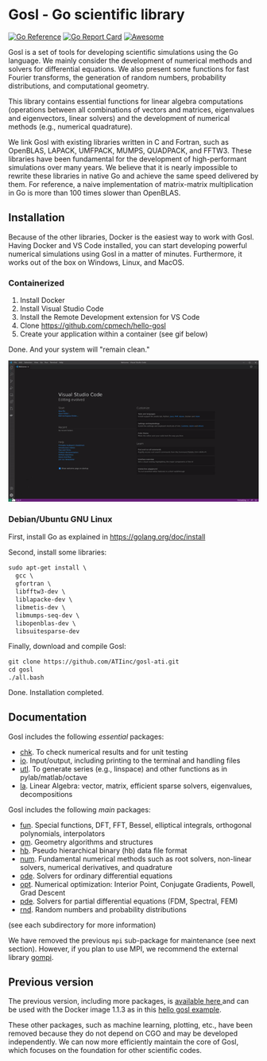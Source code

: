 # Gosl - Go scientific library

[![Go Reference](https://pkg.go.dev/badge/github.com/ATIinc/gosl-ati.svg)](https://pkg.go.dev/github.com/ATIinc/gosl-ati)
[![Go Report Card](https://goreportcard.com/badge/github.com/ATIinc/gosl-ati)](https://goreportcard.com/report/github.com/ATIinc/gosl-ati)
[![Awesome](https://cdn.rawgit.com/sindresorhus/awesome/d7305f38d29fed78fa85652e3a63e154dd8e8829/media/badge.svg)](https://github.com/avelino/awesome-go)

Gosl is a set of tools for developing scientific simulations using the Go language. We mainly consider the development of numerical methods and solvers for differential equations. We also present some functions for fast Fourier transforms, the generation of random numbers, probability distributions, and computational geometry.

This library contains essential functions for linear algebra computations (operations between all combinations of vectors and matrices, eigenvalues and eigenvectors, linear solvers) and the development of numerical methods (e.g., numerical quadrature).

We link Gosl with existing libraries written in C and Fortran, such as OpenBLAS, LAPACK, UMFPACK, MUMPS, QUADPACK, and FFTW3. These libraries have been fundamental for the development of high-performant simulations over many years. We believe that it is nearly impossible to rewrite these libraries in native Go and achieve the same speed delivered by them. For reference, a naive implementation of matrix-matrix multiplication in Go is more than 100 times slower than OpenBLAS.

## Installation

Because of the other libraries, Docker is the easiest way to work with Gosl. Having Docker and VS Code installed, you can start developing powerful numerical simulations using Gosl in a matter of minutes. Furthermore, it works out of the box on Windows, Linux, and MacOS.

### Containerized

1. Install Docker
2. Install Visual Studio Code
3. Install the Remote Development extension for VS Code
4. Clone https://github.com/cpmech/hello-gosl
5. Create your application within a container (see gif below)

Done. And your system will "remain clean."

![](zdocs/vscode-open-in-container.gif)

### Debian/Ubuntu GNU Linux

First, install Go as explained in https://golang.org/doc/install

Second, install some libraries:

```
sudo apt-get install \
  gcc \
  gfortran \
  libfftw3-dev \
  liblapacke-dev \
  libmetis-dev \
  libmumps-seq-dev \
  libopenblas-dev \
  libsuitesparse-dev
```

Finally, download and compile Gosl:

```
git clone https://github.com/ATIinc/gosl-ati.git
cd gosl
./all.bash
```

Done. Installation completed.

## Documentation

Gosl includes the following _essential_ packages:

- [chk](https://github.com/ATIinc/gosl-ati/tree/master/chk). To check numerical results and for unit testing
- [io](https://github.com/ATIinc/gosl-ati/tree/master/io). Input/output, including printing to the terminal and handling files
- [utl](https://github.com/ATIinc/gosl-ati/tree/master/utl). To generate series (e.g., linspace) and other functions as in pylab/matlab/octave
- [la](https://github.com/ATIinc/gosl-ati/tree/master/la). Linear Algebra: vector, matrix, efficient sparse solvers, eigenvalues, decompositions

Gosl includes the following _main_ packages:

- [fun](https://github.com/ATIinc/gosl-ati/tree/master/fun). Special functions, DFT, FFT, Bessel, elliptical integrals, orthogonal polynomials, interpolators
- [gm](https://github.com/ATIinc/gosl-ati/tree/master/gm). Geometry algorithms and structures
- [hb](https://github.com/ATIinc/gosl-ati/tree/master/hb). Pseudo hierarchical binary (hb) data file format
- [num](https://github.com/ATIinc/gosl-ati/tree/master/num). Fundamental numerical methods such as root solvers, non-linear solvers, numerical derivatives, and quadrature
- [ode](https://github.com/ATIinc/gosl-ati/tree/master/ode). Solvers for ordinary differential equations
- [opt](https://github.com/ATIinc/gosl-ati/tree/master/opt). Numerical optimization: Interior Point, Conjugate Gradients, Powell, Grad Descent
- [pde](https://github.com/ATIinc/gosl-ati/tree/master/pde). Solvers for partial differential equations (FDM, Spectral, FEM)
- [rnd](https://github.com/ATIinc/gosl-ati/tree/master/rnd). Random numbers and probability distributions

(see each subdirectory for more information)

We have removed the previous `mpi` sub-package for maintenance (see next section). However, if you plan to use MPI, we recommend the external library [gompi](https://github.com/sbromberger/gompi).

## Previous version

The previous version, including more packages, is [available here ](https://github.com/ATIinc/gosl-ati/tree/stable-1.1.3) and can be used with the Docker image 1.1.3 as in this [hello gosl example](https://github.com/cpmech/hello-gosl-old-1.1.3).

These other packages, such as machine learning, plotting, etc., have been removed because they do not depend on CGO and may be developed independently. We can now more efficiently maintain the core of Gosl, which focuses on the foundation for other scientific codes.
